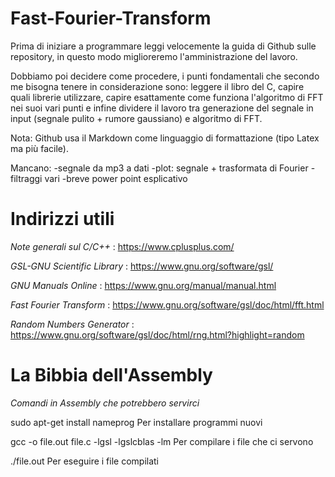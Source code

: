 # Fast-Fourier-Transform
Prima di iniziare a programmare leggi velocemente la guida di Github sulle repository, in questo modo miglioreremo l'amministrazione del lavoro.

Dobbiamo poi decidere come procedere, i punti fondamentali che secondo me bisogna tenere in considerazione sono: leggere il libro del C, capire quali librerie utilizzare, capire esattamente come funziona l'algoritmo di FFT nei suoi vari punti e infine dividere il lavoro tra generazione del segnale in input (segnale pulito + rumore gaussiano) e algoritmo di FFT.

Nota: Github usa il Markdown come linguaggio di formattazione (tipo Latex ma più facile).

Mancano:
-segnale da mp3 a dati
-plot: segnale + trasformata di Fourier
-filtraggi vari
-breve power point esplicativo


# Indirizzi utili

*Note generali sul C/C++* : https://www.cplusplus.com/

*GSL-GNU Scientific Library* : https://www.gnu.org/software/gsl/

*GNU Manuals Online* : https://www.gnu.org/manual/manual.html

*Fast Fourier Transform* : https://www.gnu.org/software/gsl/doc/html/fft.html

*Random Numbers Generator* : https://www.gnu.org/software/gsl/doc/html/rng.html?highlight=random


# La Bibbia dell'Assembly
*Comandi in Assembly che potrebbero servirci*

sudo apt-get install nameprog   Per installare programmi nuovi

gcc -o file.out file.c -lgsl -lgslcblas -lm   Per compilare i file che ci servono

./file.out    Per eseguire i file compilati
